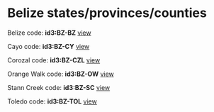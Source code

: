 # Belize states/provinces/counties
Belize     code: **id3:BZ-BZ**     [view](../export/geojson/medium/id3/bz/bz.geojson)     


Cayo     code: **id3:BZ-CY**     [view](../export/geojson/medium/id3/bz/cy.geojson)     


Corozal     code: **id3:BZ-CZL**     [view](../export/geojson/medium/id3/bz/czl.geojson)     


Orange Walk     code: **id3:BZ-OW**     [view](../export/geojson/medium/id3/bz/ow.geojson)     


Stann Creek     code: **id3:BZ-SC**     [view](../export/geojson/medium/id3/bz/sc.geojson)     


Toledo     code: **id3:BZ-TOL**     [view](../export/geojson/medium/id3/bz/tol.geojson)     

